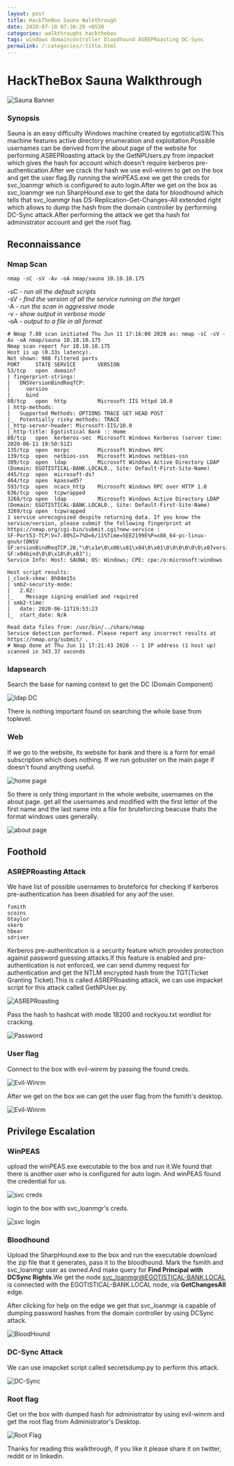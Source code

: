 ```yaml
---
layout: post
title: HackTheBox Sauna Walkthrough
date: 2020-07-18 07:30:29 +0530
categories: walkthroughs hackthebox
tags: windows domaincontroller bloodhound ASREPRoasting DC-Sync
permalink: /:categories/:title.html
---
```


# HackTheBox Sauna Walkthrough

![Sauna Banner](/assets/images/hackthebox/sauna/banner.png)

### Synopsis

Sauna is an easy difficulty Windows machine created by egotisticalSW.This machine features active directory enumeration and exploitation.Possible usernames can be derived from the about page of the website for performing ASREPRoasting attack by the GetNPUsers.py from impacket which gives the hash for account which doesn't require kerberos pre-authentication.After we crack the hash we use evil-winrm to get on the box and get the user flag.By running the winPEAS.exe we get the creds for svc_loanmgr which is configured to auto login.After we get on the box as svc_loanmgr we run SharpHound.exe to get the data for bloodhound which tells that svc_loanmgr has DS-Replication-Get-Changes-All extended right which allows to dump the hash from the domain controller by performing DC-Sync attack.After performing the attack we get tha hash for administrator account and get the root flag.

## Reconnaissance

### Nmap Scan

```nmap
nmap -sC -sV -Av -oA nmap/sauna 10.10.10.175
```

-sC - _run all the default scripts_  
-sV - _find the version of all the service running on the target_  
-A  - _run the scan in aggressive mode_  
-v  - _show output in verbose mode_  
-oA - _output to a file in all format_  

```nmap
# Nmap 7.80 scan initiated Thu Jun 11 17:16:00 2020 as: nmap -sC -sV -Av -oA nmap/sauna 10.10.10.175
Nmap scan report for 10.10.10.175
Host is up (0.33s latency).
Not shown: 988 filtered ports
PORT     STATE SERVICE       VERSION
53/tcp   open  domain?
| fingerprint-strings: 
|   DNSVersionBindReqTCP: 
|     version
|_    bind
80/tcp   open  http          Microsoft IIS httpd 10.0
| http-methods: 
|   Supported Methods: OPTIONS TRACE GET HEAD POST
|_  Potentially risky methods: TRACE
|_http-server-header: Microsoft-IIS/10.0
|_http-title: Egotistical Bank :: Home
88/tcp   open  kerberos-sec  Microsoft Windows Kerberos (server time: 2020-06-11 19:50:51Z)
135/tcp  open  msrpc         Microsoft Windows RPC
139/tcp  open  netbios-ssn   Microsoft Windows netbios-ssn
389/tcp  open  ldap          Microsoft Windows Active Directory LDAP (Domain: EGOTISTICAL-BANK.LOCAL0., Site: Default-First-Site-Name)
445/tcp  open  microsoft-ds?
464/tcp  open  kpasswd5?
593/tcp  open  ncacn_http    Microsoft Windows RPC over HTTP 1.0
636/tcp  open  tcpwrapped
3268/tcp open  ldap          Microsoft Windows Active Directory LDAP (Domain: EGOTISTICAL-BANK.LOCAL0., Site: Default-First-Site-Name)
3269/tcp open  tcpwrapped
1 service unrecognized despite returning data. If you know the service/version, please submit the following fingerprint at https://nmap.org/cgi-bin/submit.cgi?new-service :
SF-Port53-TCP:V=7.80%I=7%D=6/11%Time=5EE2199E%P=x86_64-pc-linux-gnu%r(DNSV
SF:ersionBindReqTCP,20,"\0\x1e\0\x06\x81\x04\0\x01\0\0\0\0\0\0\x07version\
SF:x04bind\0\0\x10\0\x03");
Service Info: Host: SAUNA; OS: Windows; CPE: cpe:/o:microsoft:windows

Host script results:
|_clock-skew: 8h04m15s
| smb2-security-mode: 
|   2.02: 
|_    Message signing enabled and required
| smb2-time: 
|   date: 2020-06-11T19:53:23
|_  start_date: N/A

Read data files from: /usr/bin/../share/nmap
Service detection performed. Please report any incorrect results at https://nmap.org/submit/ .
# Nmap done at Thu Jun 11 17:21:43 2020 -- 1 IP address (1 host up) scanned in 343.37 seconds
```

### ldapsearch

Search the base for naming context to get the DC (Domain Component)

![ldap DC](/assets/images/hackthebox/sauna/ldap-naming.png)

There is nothing important found on searching the whole base from toplevel.

### Web

If we go to the website, its website for bank and there is a form for email subscription which does nothing.
If we run gobuster on the main page if doesn't found anything useful.

![home page](/assets/images/hackthebox/sauna/home.png)

So there is only thing important in the whole website, usernames on the about page.
get all the usernames and modified with the first letter of the first name and the last name into a file for bruteforcing beacuse thats the format windows uses generally.

![about page](/assets/images/hackthebox/sauna/about.png)

## Foothold

### ASREPRoasting Attack

We have list of possible usernames to bruteforce for checking if kerberos pre-authentication has been disabled for any aof the user.

```usernames
fsmith
scoins
btaylor
skerb
hbear
sdriver
```

Kerberos pre-authentication is a security feature which provides protection against password guessing attacks.If this feature is enabled and pre-authentication is not enforced, we can send dummy request for authentication and get the NTLM encrypted hash from the TGT(Ticket Granting Ticket).This is called ASREPRoasting attack, we can use impacket script for this attack called GetNPUser.py.

![ASREPRoasting](/assets/images/hackthebox/sauna/asreproast.png)

Pass the hash to hashcat with mode 18200 and rockyou.txt wordlist for cracking.

![Password](/assets/images/hackthebox/sauna/hashcrack.png)


### User flag

Connect to the box with evil-winrm by passing the found creds.

![Evil-Winrm](/assets/images/hackthebox/sauna/evil-winrm.png)

After we get on the box we can get the user flag from the fsmith's desktop.

![Evil-Winrm](/assets/images/hackthebox/sauna/user-flag.png)

## Privilege Escalation

### WinPEAS

upload the winPEAS.exe executable to the box and run it.We found that there is another user who is configured for auto login.
And winPEAS found the credential for us.

![svc creds](/assets/images/hackthebox/sauna/svc-creds.png)

login to the box with svc_loanmgr's creds.

![svc login](/assets/images/hackthebox/sauna/svc_login.png)

### Bloodhound

Upload the SharpHound.exe to the box and run the executable download the zip file that it generates, pass it to the bloodhound.
Mark the fsmith and svc_loanmgr user as owned.And make query for **Find Principal with DCSync Rights**.We get the node svc_loanmgr@EGOTISTICAL-BANK.LOCAL is connected with the EGOTISTICAL-BANK.LOCAL node, via **GetChangesAll** edge.

After clicking for help on the edge we get that svc_loanmgr is capable of dumping password hashes from the domain controller by using DCSync attack.

![BloodHound](/assets/images/hackthebox/sauna/bloodhound1.png)

### DC-Sync Attack

We can use imapcket script called secretsdump.py to perform this attack.

![DC-Sync](/assets/images/hackthebox/sauna/dcsync.png)

### Root flag

Get on the box with dumped hash for administrator by using evil-winrm and get the root flag from Administrator's Desktop.

![Root Flag](/assets/images/hackthebox/sauna/admin-login.png)

Thanks for reading this walkthrough, If you like it please share it on twitter, reddit or in linkedin.